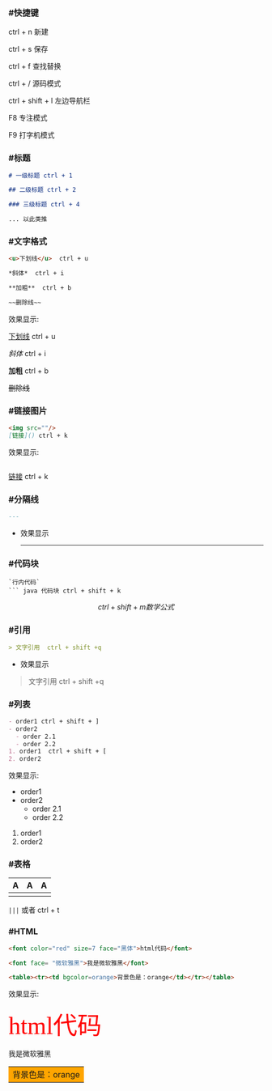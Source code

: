 ### #快捷键

ctrl + n 新建

ctrl + s 保存

ctrl + f 查找替换

ctrl + / 源码模式

ctrl + shift + l 左边导航栏

F8 专注模式

F9 打字机模式

### #标题

```markdown
# 一级标题 ctrl + 1

## 二级标题 ctrl + 2

### 三级标题 ctrl + 4

... 以此类推
```

### #文字格式

```markdown
<u>下划线</u>  ctrl + u

*斜体*  ctrl + i

**加粗**  ctrl + b

~~删除线~~  
```

效果显示:

<u>下划线</u>  ctrl + u

*斜体*  ctrl + i

**加粗**  ctrl + b

~~删除线~~  

### #链接图片

```markdown
<img src=""/>
[链接]() ctrl + k 
```

效果显示:

<img src=""/>

[链接]() ctrl + k 

### #分隔线

```markdown
---
```

- 效果显示

  ---

### #代码块

```
`行内代码`   
​``` java 代码块 ctrl + shift + k
```

$$
ctrl + shift + m  数学公式
$$

### #引用

```markdown
> 文字引用  ctrl + shift +q
```

- 效果显示

> 文字引用  ctrl + shift +q

### #列表

```markdown
- order1 ctrl + shift + ]
- order2
  - order 2.1
  - order 2.2
1. order1  ctrl + shift + [
2. order2
```

效果显示:

- order1 
- order2 
  - order 2.1
  - order 2.2

1. order1
2. order2

### #表格

| A    | A    | A    |
| ---- | ---- | ---- |
|      |      |      |

`|||` 或者 ctrl + t

### #HTML

```markdown
<font color="red" size=7 face="黑体">html代码</font>

<font face= "微软雅黑">我是微软雅黑</font>

<table><tr><td bgcolor=orange>背景色是：orange</td></tr></table>

```

效果显示:

<font color="red" size=7 face="黑体">html代码</font>

<font face= "微软雅黑">我是微软雅黑</font>

<table><tr><td bgcolor=orange>背景色是：orange</td></tr></table>

